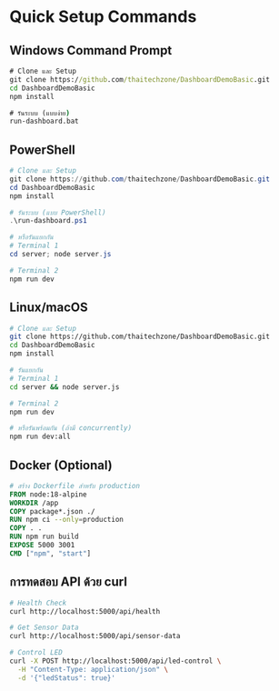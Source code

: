 # Quick Setup Commands

## Windows Command Prompt
```cmd
# Clone และ Setup
git clone https://github.com/thaitechzone/DashboardDemoBasic.git
cd DashboardDemoBasic
npm install

# รันระบบ (แบบง่าย)
run-dashboard.bat
```

## PowerShell
```powershell
# Clone และ Setup  
git clone https://github.com/thaitechzone/DashboardDemoBasic.git
cd DashboardDemoBasic
npm install

# รันระบบ (แบบ PowerShell)
.\run-dashboard.ps1

# หรือรันแยกกัน
# Terminal 1
cd server; node server.js

# Terminal 2  
npm run dev
```

## Linux/macOS
```bash
# Clone และ Setup
git clone https://github.com/thaitechzone/DashboardDemoBasic.git
cd DashboardDemoBasic
npm install

# รันแยกกัน
# Terminal 1
cd server && node server.js

# Terminal 2
npm run dev

# หรือรันพร้อมกัน (ถ้ามี concurrently)
npm run dev:all
```

## Docker (Optional)
```dockerfile
# สร้าง Dockerfile สำหรับ production
FROM node:18-alpine
WORKDIR /app
COPY package*.json ./
RUN npm ci --only=production
COPY . .
RUN npm run build
EXPOSE 5000 3001
CMD ["npm", "start"]
```

## การทดสอบ API ด้วย curl
```bash
# Health Check
curl http://localhost:5000/api/health

# Get Sensor Data
curl http://localhost:5000/api/sensor-data

# Control LED
curl -X POST http://localhost:5000/api/led-control \
  -H "Content-Type: application/json" \
  -d '{"ledStatus": true}'
```